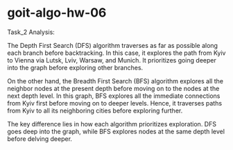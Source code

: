 # goit-algo-hw-06

Task_2 Analysis:

The Depth First Search (DFS) algorithm traverses as far as possible along each branch before backtracking. In this case, it explores the path from Kyiv to Vienna via Lutsk, Lviv, Warsaw, and Munich. It prioritizes going deeper into the graph before exploring other branches.

On the other hand, the Breadth First Search (BFS) algorithm explores all the neighbor nodes at the present depth before moving on to the nodes at the next depth level. In this graph, BFS explores all the immediate connections from Kyiv first before moving on to deeper levels. Hence, it traverses paths from Kyiv to all its neighboring cities before exploring further.

The key difference lies in how each algorithm prioritizes exploration. DFS goes deep into the graph, while BFS explores nodes at the same depth level before delving deeper.